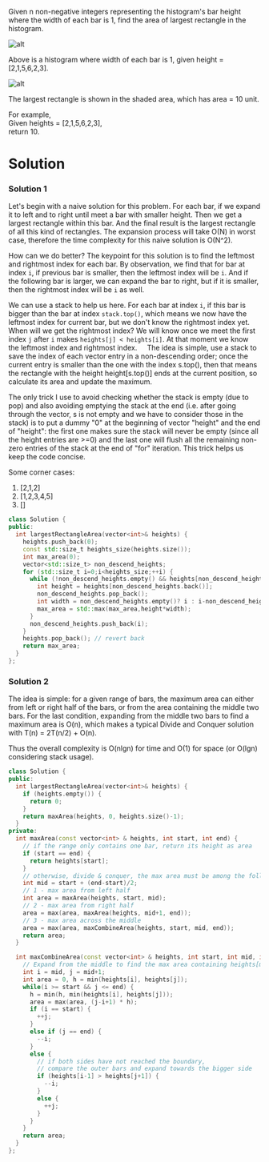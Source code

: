 Given n non-negative integers representing the histogram's bar height where the width of each bar is 1, find the area of largest rectangle in the histogram.
  
![alt](https://leetcode.com/static/images/problemset/histogram.png)
       
Above is a histogram where width of each bar is 1, given height = [2,1,5,6,2,3].
       
![alt](https://leetcode.com/static/images/problemset/histogram_area.png)
        
        
The largest rectangle is shown in the shaded area, which has area = 10 unit.

For example,  
Given heights = [2,1,5,6,2,3],  
return 10.        
       
       
# Solution       
       
       
### Solution 1

Let's begin with a naive solution for this problem. For each bar, if we expand it to left and to right until meet a bar with smaller height. Then we get a largest rectangle within this bar. And the final result is the largest rectangle of all this kind of rectangles.
The expansion process will take O(N) in worst case, therefore the time complexity for this naive solution is O(N^2).

How can we do better? The keypoint for this solution is to find the leftmost and rightmost index for each bar. By observation, we find that for bar at index ```i```, if previous bar is smaller, then the leftmost index will be ```i```. And if the following bar is larger, we can expand the bar to right, but if it is smaller, then the rightmost index will be ```i``` as well.

We can use a stack to help us here. For each bar at index ```i```, if this bar is bigger than the bar at index ```stack.top()```, which means we now have the leftmost index for current bar, but we don't know the rightmost index yet. When will we get the rightmost index? We will know once we meet the first index ```j``` after ```i``` makes ```heights[j] < heights[i]```. At that moment we know the leftmost index and rightmost index. 
     
The idea is simple, use a stack to save the index of each vector entry in a non-descending order; once the current entry is smaller than the one with the index s.top(), then that means the rectangle with the height height[s.top()] ends at the current position, so calculate its area and update the maximum.

The only trick I use to avoid checking whether the stack is empty (due to pop) and also avoiding emptying the stack at the end (i.e. after going through the vector, s is not empty and we have to consider those in the stack) is to put a dummy "0" at the beginning of vector "height" and the end of "height": the first one makes sure the stack will never be empty (since all the height entries are >=0) and the last one will flush all the remaining non-zero entries of the stack at the end of "for" iteration. This trick helps us keep the code concise.

Some corner cases:

1. [2,1,2]   
2. [1,2,3,4,5]  
3. []  

```cpp       
class Solution {
public:
  int largestRectangleArea(vector<int>& heights) {
    heights.push_back(0);
    const std::size_t heights_size(heights.size());
    int max_area(0);
    vector<std::size_t> non_descend_heights;
    for (std::size_t i=0;i<heights_size;++i) {
      while (!non_descend_heights.empty() && heights[non_descend_heights.back()]>heights[i]) {
        int height = heights[non_descend_heights.back()];
        non_descend_heights.pop_back();
        int width = non_descend_heights.empty()? i : i-non_descend_heights.back()-1;
        max_area = std::max(max_area,height*width);
      }
      non_descend_heights.push_back(i);
    }
    heights.pop_back(); // revert back
    return max_area;
  }
};       
```
       
### Solution 2       

The idea is simple: for a given range of bars, the maximum area can either from left or right half of the bars, or from the area containing the middle two bars. For the last condition, expanding from the middle two bars to find a maximum area is O(n), which makes a typical Divide and Conquer solution with T(n) = 2T(n/2) + O(n). 

Thus the overall complexity is O(nlgn) for time and O(1) for space (or O(lgn) considering stack usage).
       
```cpp
class Solution {
public:
  int largestRectangleArea(vector<int>& heights) {
    if (heights.empty()) {
      return 0;
    }
    return maxArea(heights, 0, heights.size()-1);
  }
private:
  int maxArea(const vector<int> & heights, int start, int end) {
    // if the range only contains one bar, return its height as area
    if (start == end) {
      return heights[start];
    }
    // otherwise, divide & conquer, the max area must be among the following 3 values
    int mid = start + (end-start)/2;
    // 1 - max area from left half
    int area = maxArea(heights, start, mid);
    // 2 - max area from right half
    area = max(area, maxArea(heights, mid+1, end));
    // 3 - max area across the middle
    area = max(area, maxCombineArea(heights, start, mid, end));
    return area;
  }

  int maxCombineArea(const vector<int> & heights, int start, int mid, int end) {
    // Expand from the middle to find the max area containing heights[m] and heights[m+1]
    int i = mid, j = mid+1;
    int area = 0, h = min(heights[i], heights[j]);
    while(i >= start && j <= end) {
      h = min(h, min(heights[i], heights[j]));
      area = max(area, (j-i+1) * h);
      if (i == start) {
        ++j;
      }
      else if (j == end) {
        --i;
      }
      else {
        // if both sides have not reached the boundary,
        // compare the outer bars and expand towards the bigger side
        if (heights[i-1] > heights[j+1]) {
          --i;
        }
        else {
          ++j;
        }
      }
    }
    return area;
  }
};
```



